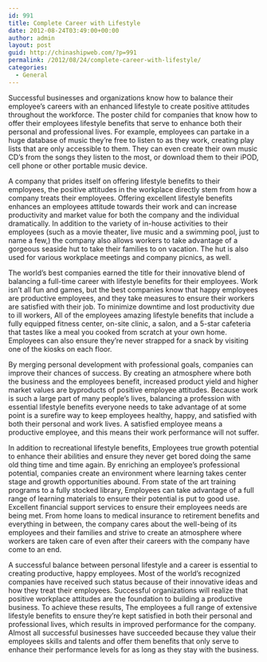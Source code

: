 ```yaml
---
id: 991
title: Complete Career with Lifestyle
date: 2012-08-24T03:49:00+00:00
author: admin
layout: post
guid: http://chinashipweb.com/?p=991
permalink: /2012/08/24/complete-career-with-lifestyle/
categories:
  - General
---
```

Successful businesses and organizations know how to balance their employee’s careers with an enhanced lifestyle to create positive attitudes throughout the workforce. The poster child for companies that know how to offer their employees lifestyle benefits that serve to enhance both their personal and professional lives. For example, employees can partake in a huge database of music they’re free to listen to as they work, creating play lists that are only accessible to them. They can even create their own music CD’s from the songs they listen to the most, or download them to their iPOD, cell phone or other portable music device.

A company that prides itself on offering lifestyle benefits to their employees, the positive attitudes in the workplace directly stem from how a company treats their employees. Offering excellent lifestyle benefits enhances an employees attitude towards their work and can increase productivity and market value for both the company and the individual dramatically. In addition to the variety of in-house activities to their employees (such as a movie theater, live music and a swimming pool, just to name a few,) the company also allows workers to take advantage of a gorgeous seaside hut to take their families to on vacation. The hut is also used for various workplace meetings and company picnics, as well.

The world’s best companies earned the title for their innovative blend of balancing a full-time career with lifestyle benefits for their employees. Work isn’t all fun and games, but the best companies know that happy employees are productive employees, and they take measures to ensure their workers are satisfied with their job. To minimize downtime and lost productivity due to ill workers, All of the employees amazing lifestyle benefits that include a fully equipped fitness center, on-site clinic, a salon, and a 5-star cafeteria that tastes like a meal you cooked from scratch at your own home. Employees can also ensure they’re never strapped for a snack by visiting one of the kiosks on each floor.

By merging personal development with professional goals, companies can improve their chances of success. By creating an atmosphere where both the business and the employees benefit, increased product yield and higher market values are byproducts of positive employee attitudes. Because work is such a large part of many people’s lives, balancing a profession with essential lifestyle benefits everyone needs to take advantage of at some point is a surefire way to keep employees healthy, happy, and satisfied with both their personal and work lives. A satisfied employee means a productive employee, and this means their work performance will not suffer.

In addition to recreational lifestyle benefits, Employees true growth potential to enhance their abilities and ensure they never get bored doing the same old thing time and time again. By enriching an employee’s professional potential, companies create an environment where learning takes center stage and growth opportunities abound. From state of the art training programs to a fully stocked library, Employees can take advantage of a full range of learning materials to ensure their potential is put to good use. Excellent financial support services to ensure their employees needs are being met. From home loans to medical insurance to retirement benefits and everything in between, the company cares about the well-being of its employees and their families and strive to create an atmosphere where workers are taken care of even after their careers with the company have come to an end.

A successful balance between personal lifestyle and a career is essential to creating productive, happy employees. Most of the world’s recognized companies have received such status because of their innovative ideas and how they treat their employees. Successful organizations will realize that positive workplace attitudes are the foundation to building a productive business. To achieve these results, The employees a full range of extensive lifestyle benefits to ensure they’re kept satisfied in both their personal and professional lives, which results in improved performance for the company. Almost all successful businesses have succeeded because they value their employees skills and talents and offer them benefits that only serve to enhance their performance levels for as long as they stay with the business.